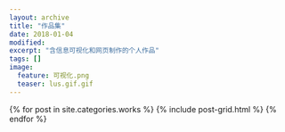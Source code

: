 ```yaml
---
layout: archive
title: "作品集"
date: 2018-01-04
modified:
excerpt: "含信息可视化和网页制作的个人作品"
tags: []
image: 
  feature: 可视化.png
  teaser: lus.gif.gif
---
```



<div class="tiles">
{% for post in site.categories.works %}
  {% include post-grid.html %}
{% endfor %}
</div><!-- /.tiles 把所有categories 有 works 的列出來-->
